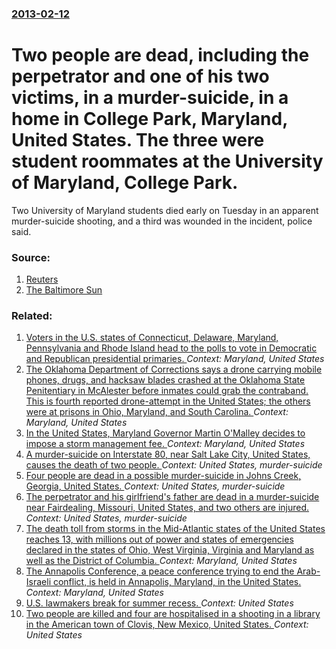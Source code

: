 ### [2013-02-12](/news/2013/02/12/index.md)

# Two people are dead, including the perpetrator and one of his two victims, in a murder-suicide, in a home in College Park, Maryland, United States. The three were student roommates at the University of Maryland, College Park. 

Two University of Maryland students died early on Tuesday in an apparent murder-suicide shooting, and a third was wounded in the incident, police said.


### Source:

1. [Reuters](http://www.reuters.com/article/2013/02/12/us-usa-maryland-shooting-idUSBRE91B12H20130212)
2. [The Baltimore Sun](http://www.baltimoresun.com/news/breaking/bs-md-murder-suicide-20130212,0,1140665.story)

### Related:

1. [Voters in the U.S. states of Connecticut, Delaware, Maryland, Pennsylvania and Rhode Island head to the polls to vote in Democratic and Republican presidential primaries. ](/news/2016/04/26/voters-in-the-u-s-states-of-connecticut-delaware-maryland-pennsylvania-and-rhode-island-head-to-the-polls-to-vote-in-democratic-and-repu.md) _Context: Maryland, United States_
2. [The Oklahoma Department of Corrections says a drone carrying mobile phones, drugs, and hacksaw blades crashed at the Oklahoma State Penitentiary in McAlester before inmates could grab the contraband. This is fourth reported drone-attempt in the United States; the others were at prisons in Ohio, Maryland, and South Carolina. ](/news/2015/10/29/the-oklahoma-department-of-corrections-says-a-drone-carrying-mobile-phones-drugs-and-hacksaw-blades-crashed-at-the-oklahoma-state-penitent.md) _Context: Maryland, United States_
3. [In the United States, Maryland Governor Martin O'Malley decides to impose a storm management fee. ](/news/2013/04/11/in-the-united-states-maryland-governor-martin-o-malley-decides-to-impose-a-storm-management-fee.md) _Context: Maryland, United States_
4. [A murder-suicide on Interstate 80, near Salt Lake City, United States, causes the death of two people. ](/news/2013/02/8/a-murder-suicide-on-interstate-80-near-salt-lake-city-united-states-causes-the-death-of-two-people.md) _Context: United States, murder-suicide_
5. [Four people are dead in a possible murder-suicide in Johns Creek, Georgia, United States. ](/news/2013/02/5/four-people-are-dead-in-a-possible-murder-suicide-in-johns-creek-georgia-united-states.md) _Context: United States, murder-suicide_
6. [The perpetrator and his girlfriend's father are dead in a murder-suicide near Fairdealing, Missouri, United States, and two others are injured. ](/news/2013/02/18/the-perpetrator-and-his-girlfriend-s-father-are-dead-in-a-murder-suicide-near-fairdealing-missouri-united-states-and-two-others-are-injur.md) _Context: United States, murder-suicide_
7. [The death toll from storms in the Mid-Atlantic states of the United States reaches 13, with millions out of power and states of emergencies declared in the states of Ohio, West Virginia, Virginia and Maryland as well as the District of Columbia. ](/news/2012/06/30/the-death-toll-from-storms-in-the-mid-atlantic-states-of-the-united-states-reaches-13-with-millions-out-of-power-and-states-of-emergencies.md) _Context: Maryland, United States_
8. [ The Annapolis Conference, a peace conference trying to end the Arab-Israeli conflict, is held in Annapolis, Maryland, in the United States. ](/news/2007/11/27/the-annapolis-conference-a-peace-conference-trying-to-end-the-arab-israeli-conflict-is-held-in-annapolis-maryland-in-the-united-states.md) _Context: Maryland, United States_
9. [U.S. lawmakers break for summer recess. ](/news/2017/08/3/u-s-lawmakers-break-for-summer-recess.md) _Context: United States_
10. [Two people are killed and four are hospitalised in a shooting in a library in the American town of Clovis, New Mexico, United States. ](/news/2017/08/28/two-people-are-killed-and-four-are-hospitalised-in-a-shooting-in-a-library-in-the-american-town-of-clovis-new-mexico-united-states.md) _Context: United States_
